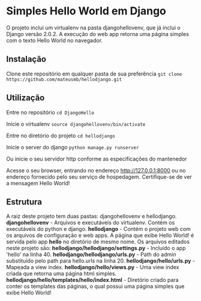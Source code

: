 # Simples Hello World em Django

O projeto inclui um virtualenv na pasta djangohellovenv, que já inclui o Django versão 2.0.2. A execução do web app retorna uma página simples com o texto Hello World no navegador.

## Instalação
Clone este repositório em qualquer pasta de sua preferência
`git clone https://github.com/mateusmb/hellodjango.git`

## Utilização
Entre no repositório
`cd DjangoHello`

Inicie o virtualenv
`source djangohellovenv/bin/activate`

Entre no diretório do projeto
`cd hellodjango`

Inicie o server do django
`python manage.py runserver`

Ou inicie o seu servidor http conforme as especificações do mantenedor

Acesse o seu browser, entrando no endereço http://127.0.0.1:8000 ou no endereço fornecido pelo seu serviço de hospedagem. Certifique-se de ver a mensagem Hello World!

## Estrutura
A raiz deste projeto tem duas pastas: djangohellovenv e hellodjango.
**djangohellovenv** - Arquivos e executáveis do virtualenv. Contém os executáveis do python e django.
**hellodjango** - Contém o projeto web com os arquivos de configuração e web apps. A página que exibe Hello World! é servida pelo app **hello** no diretório de mesmo nome.
Os arquivos editados neste projeto são:
**hellodjango/hellodjango/settings.py** - Incluído o app 'hello' na linha 40.
**hellodjango/hellodjango/urls.py** - Path do admin substituído pelo path para hello.urls na linha 20.
**hellodjango/hello/urls.py** -  Mapeada a view index.
**hellodjango/hello/views.py** - Uma view index criada que retorna uma página html simples.
**hellodjango/hello/templates/hello/index.html** - Diretório criado para conter os templates das páginas, o qual possui uma página simples que exibe Hello World!
